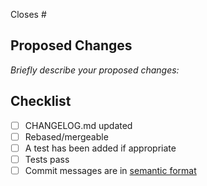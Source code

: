 Closes #

## Proposed Changes

_Briefly describe your proposed changes:_

## Checklist

<!-- Checkboxes below this note can be erased if not applicable to your Pull Request. -->

- [ ] CHANGELOG.md updated
- [ ] Rebased/mergeable
- [ ] A test has been added if appropriate
- [ ] Tests pass
- [ ] Commit messages are in [semantic format](https://seesparkbox.com/foundry/semantic_commit_messages)
